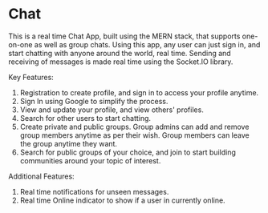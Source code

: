 # Chat
This is a real time Chat App, built using the MERN stack, that supports one-on-one as well as group chats. Using this app, any user can just sign in, and start chatting with anyone around the world, real time. Sending and receiving of messages is made real time using the Socket.IO library.

Key Features:
1. Registration to create profile, and sign in to access your profile anytime.
2. Sign In using Google to simplify the process.
3. View and update your profile, and view others' profiles.
4. Search for other users to start chatting.
5. Create private and public groups. Group admins can add and remove group members anytime as per their wish. Group members can leave the group anytime they want.
6. Search for public groups of your choice, and join to start building communities around your topic of interest.

Additional Features:
1. Real time notifications for unseen messages.
2. Real time Online indicator to show if a user in currently online.
